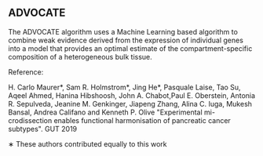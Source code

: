 ##  ADVOCATE

The ADVOCATE algorithm uses a Machine Learning based algorithm to combine weak evidence derived from the expression of individual genes into a model that provides an optimal estimate of the compartment-specific composition of a heterogeneous bulk tissue. 

Reference:

H. Carlo Maurer*, Sam R. Holmstrom*, Jing He*, Pasquale Laise, Tao Su, Aqeel Ahmed, Hanina Hibshoosh, John A. Chabot,Paul E. Oberstein, Antonia R. Sepulveda, Jeanine M. Genkinger, Jiapeng Zhang, Alina C. Iuga, Mukesh Bansal, Andrea Califano and Kenneth P. Olive "Experimental mi- crodissection enables functional harmonisation of pancreatic cancer subtypes". GUT 2019

∗ These authors contributed equally to this work 

